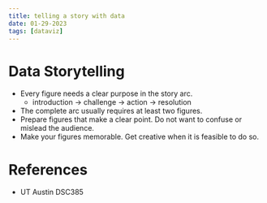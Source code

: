 ```yaml
---
title: telling a story with data
date: 01-29-2023
tags: [dataviz]
---
```


# Data Storytelling

-   Every figure needs a clear purpose in the story arc.
    -   introduction -\> challenge -\> action -\> resolution
-   The complete arc usually requires at least two figures.
-   Prepare figures that make a clear point. Do not want to confuse or
    mislead the audience.
-   Make your figures memorable. Get creative when it is feasible to do
    so.

# References

-   UT Austin DSC385
